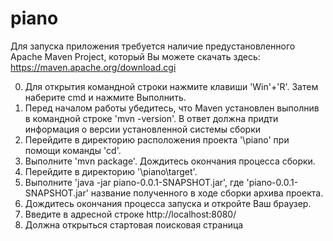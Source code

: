 # piano
Для запуска приложения требуется наличие предустановленного Apache Maven Project, который Вы можете скачать здесь: 
https://maven.apache.org/download.cgi

0. Для открытия командной строки нажмите клавиши 'Win'+'R'. Затем наберите cmd и нажмите Выполнить.
00. Перед началом работы убедитесь, что Maven установлен выполнив в командной строке 'mvn -version'. В ответ должна придти информация
о версии установленной системы сборки
1. Перейдите в директорию расположения проекта '\piano' при помощи команды 'cd'.
2. Выполните 'mvn package'. Дождитесь окончания процесса сборки.
3. Перейдите в директорию '\piano\target'.
4. Выполните 'java -jar piano-0.0.1-SNAPSHOT.jar', где 'piano-0.0.1-SNAPSHOT.jar' название полученного в ходе сборки архива проекта.
5. Дождитесь окончания процесса запуска и откройте Ваш браузер.
6. Введите в адресной строке http://localhost:8080/
7. Должна открыться стартовая поисковая страница
